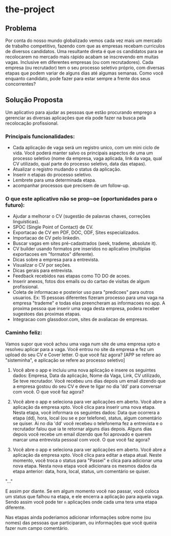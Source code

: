 # the-project

## Problema

Por conta do nosso mundo globalizado vemos cada vez mais um mercado de trabalho competitivo, fazendo com que as empresas recebam curriculos de diversos candidatos. Uma resultante direta é que os candidatos para se recolocarem no mercado mais rápido acabam se inscrevendo em muitas vagas. Inclusive em diferentes empresas (ou com recrutadores). Cada empresa (ou recrutador) tem o seu processo seletivo próprio, com diversas etapas que podem variar de alguns dias até algumas semanas. Como você enquanto candidato, pode fazer para estar sempre a frente dos seus concorrentes?


## Solução Proposta

Um aplicativo para ajudar as pessoas que estão procurando emprego a gerenciar as diversas aplicações que ela pode fazer na busca pela recolocação profissional.


### Principais funcionalidades:
- Cada aplicação de vaga será um registro unico, com um mini ciclo de vida. Você poderá manter salvo os principais aspectos de uma um processo seletivo (nome da empresa, vaga aplicada, link da vaga, qual CV utilizado, qual parte do processo seletivo, data das etapas).
- Atualizar o registro mudando o status da aplicação.
- Inserir n etapas do processo seletivo.
- Lembrete para uma determinada etapa.
- acompanhar processos que precisem de um follow-up.


### O que este aplicativo não se prop~oe (oportunidades para o futuro):
- Ajudar a melhorar o CV (sugestão de palavras chaves, correções linguísticas).
- SPOC (Single Point of Contact) de CV.
- Exportacao de CV em PDF, DOC, ODF, Sites especializados.
- Importacao de CV pelo linkedin.
- Buscar vagas em sites pré-cadastrados (seek, trademe, absolute it).
- CV builder usando formatos pre inseridos no aplicativo (multiplas exportacoes em "formatos" diferente).
- Dicas sobre a empresa para a entrevista.
- Visualizar o CV por seções.
- Dicas gerais para entrevista.
- Feedback recebidos nas etapas como TO DO de acoes.
- Inserir anexos, fotos dos emails ou do cartao de visitas de algum profissional.
- Coleta de informacao e posterior uso para "predicoes" para outros usuarios. Ex: 15 pessoas diferentes fizeram processo para uma vaga na empresa "trademe" e todas elas preencheram as informacoes no app. A proxima pessoa que inserir uma vaga desta empresa, podera receber sugestoes das proximas etapas.
- Integracao com glassdoor.com, sites de avaliacao de empresas.

### Caminho feliz:

Vamos supor que você achou uma vaga num site de uma empresa xpto e resolveu aplicar para a vaga. Você entrou no site da empresa e fez um upload do seu CV e Cover letter. O que você faz agora?
[APP se refere ao "sisteminha", e aplicação se refere ao processo seletivo]

1) Você abre o app e incluiu uma nova aplicação e insere os seguintes dados: Empresa, Data da aplicação, Nome da Vaga, Link, CV utilizado, Se teve recrutador.
Você recebeu uns dias depois um email dizendo que a empresa gostou do seu CV e deve te ligar no dia 'dd' para conversar com você. O que você faz agora?

2) Você abre o app e seleciona para ver aplicações em aberto. Você abre a aplicação da empresa xpto. Você clica para inserir uma nova etapa. Nesta etapa, você informara os seguintes dados: Data que ocorrera a etapa (dd), hora, local (ou se e por telefone), status, algum comentário se quiser.
Ai no dia 'dd' você recebeu o telefonema fez a entrevista e o recrutador falou que ia te retornar alguns dias depois. Alguns dias depois você recebe um email dizendo que foi aprovado e querem marcar uma entrevista pessoal com você. O que você faz agora?

3) Você abre o app e seleciona para ver aplicações em aberto. Você abre a aplicação da empresa xpto. Você clica para editar a etapa atual. Neste momento, você troca o status para "Passei" e clica para adicionar uma nova etapa. Nesta nova etapa você adicionara os mesmos dados da etapa anterior: data, hora, local, status, um comentário se quiser.

"..."

E assim por diante. Se em algum momento você nao passar, você coloca um status que falhou na etapa, e ele encerra a aplicação para aquela vaga. Sendo assim você pode ter `n` aplicações onde cada uma tera uma etapa diferente.

Nas etapas ainda poderiamos adicionar informações sobre nome (ou nomes) das pessoas que participaram, ou informações que você queira fazer num campo comentário.
